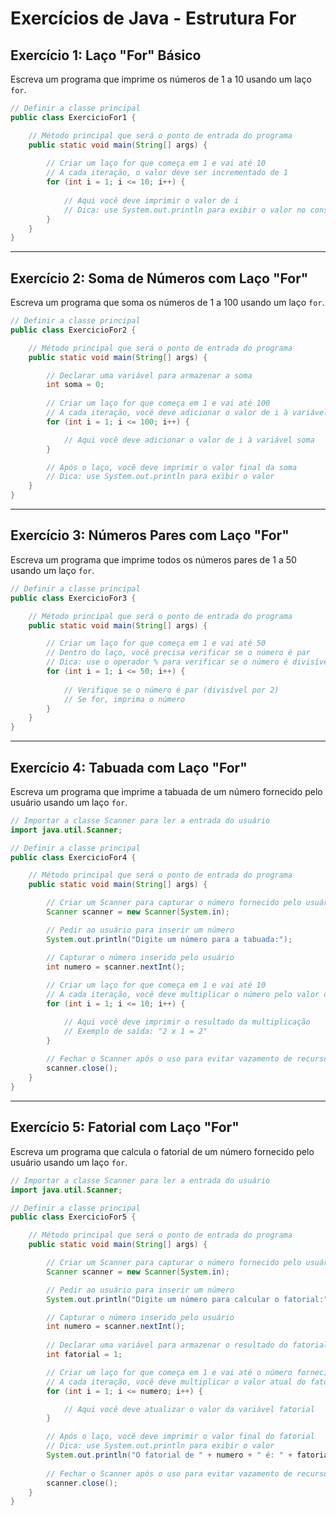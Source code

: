 
# Exercícios de Java - Estrutura For

## Exercício 1: Laço "For" Básico
Escreva um programa que imprime os números de 1 a 10 usando um laço `for`.

```java
// Definir a classe principal
public class ExercicioFor1 {

    // Método principal que será o ponto de entrada do programa
    public static void main(String[] args) {
        
        // Criar um laço for que começa em 1 e vai até 10
        // A cada iteração, o valor deve ser incrementado de 1
        for (int i = 1; i <= 10; i++) {
            
            // Aqui você deve imprimir o valor de i
            // Dica: use System.out.println para exibir o valor no console
        }
    }
}
```

---

## Exercício 2: Soma de Números com Laço "For"
Escreva um programa que soma os números de 1 a 100 usando um laço `for`.

```java
// Definir a classe principal
public class ExercicioFor2 {

    // Método principal que será o ponto de entrada do programa
    public static void main(String[] args) {

        // Declarar uma variável para armazenar a soma
        int soma = 0;
        
        // Criar um laço for que começa em 1 e vai até 100
        // A cada iteração, você deve adicionar o valor de i à variável soma
        for (int i = 1; i <= 100; i++) {

            // Aqui você deve adicionar o valor de i à variável soma
        }

        // Após o laço, você deve imprimir o valor final da soma
        // Dica: use System.out.println para exibir o valor
    }
}
```

---

## Exercício 3: Números Pares com Laço "For"
Escreva um programa que imprime todos os números pares de 1 a 50 usando um laço `for`.

```java
// Definir a classe principal
public class ExercicioFor3 {

    // Método principal que será o ponto de entrada do programa
    public static void main(String[] args) {

        // Criar um laço for que começa em 1 e vai até 50
        // Dentro do laço, você precisa verificar se o número é par
        // Dica: use o operador % para verificar se o número é divisível por 2
        for (int i = 1; i <= 50; i++) {
            
            // Verifique se o número é par (divisível por 2)
            // Se for, imprima o número
        }
    }
}
```

---

## Exercício 4: Tabuada com Laço "For"
Escreva um programa que imprime a tabuada de um número fornecido pelo usuário usando um laço `for`.

```java
// Importar a classe Scanner para ler a entrada do usuário
import java.util.Scanner;

// Definir a classe principal
public class ExercicioFor4 {

    // Método principal que será o ponto de entrada do programa
    public static void main(String[] args) {

        // Criar um Scanner para capturar o número fornecido pelo usuário
        Scanner scanner = new Scanner(System.in);

        // Pedir ao usuário para inserir um número
        System.out.println("Digite um número para a tabuada:");

        // Capturar o número inserido pelo usuário
        int numero = scanner.nextInt();
        
        // Criar um laço for que começa em 1 e vai até 10
        // A cada iteração, você deve multiplicar o número pelo valor de i
        for (int i = 1; i <= 10; i++) {

            // Aqui você deve imprimir o resultado da multiplicação
            // Exemplo de saída: "2 x 1 = 2"
        }
        
        // Fechar o Scanner após o uso para evitar vazamento de recursos
        scanner.close();
    }
}
```

---

## Exercício 5: Fatorial com Laço "For"
Escreva um programa que calcula o fatorial de um número fornecido pelo usuário usando um laço `for`.

```java
// Importar a classe Scanner para ler a entrada do usuário
import java.util.Scanner;

// Definir a classe principal
public class ExercicioFor5 {

    // Método principal que será o ponto de entrada do programa
    public static void main(String[] args) {

        // Criar um Scanner para capturar o número fornecido pelo usuário
        Scanner scanner = new Scanner(System.in);

        // Pedir ao usuário para inserir um número
        System.out.println("Digite um número para calcular o fatorial:");

        // Capturar o número inserido pelo usuário
        int numero = scanner.nextInt();
        
        // Declarar uma variável para armazenar o resultado do fatorial
        int fatorial = 1;

        // Criar um laço for que começa em 1 e vai até o número fornecido
        // A cada iteração, você deve multiplicar o valor atual do fatorial pelo valor de i
        for (int i = 1; i <= numero; i++) {

            // Aqui você deve atualizar o valor da variável fatorial
        }

        // Após o laço, você deve imprimir o valor final do fatorial
        // Dica: use System.out.println para exibir o valor
        System.out.println("O fatorial de " + numero + " é: " + fatorial);
        
        // Fechar o Scanner após o uso para evitar vazamento de recursos
        scanner.close();
    }
}
```
